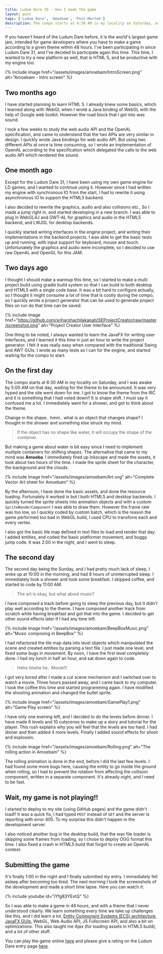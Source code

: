 ```yaml
---
title: Ludum Dare 35 - How I made the game
layout: post
tags: ['Ludum Dare', 'Amoebam', 'Post-Mortem']
description: The compo starts at 6:30 AM in my locality on Saturday, and I was awake by 5:00 AM on that day, waiting for the theme to be announced. It was very hyped and the site went down for me. I got to know the theme from the IRC and it is something that I had voted down!! It is shape shift. I must say it confused me a lot. I immediately went for a shower, and got to think about the theme.
---
```


If you haven't heard of the Ludum Dare before, it is the world's largest game jam, intended for game developers where you have to make a game according to a given theme within 48 hours. I've been participating in since Ludum Dare 31, and I've decided to participate again this time. This time, I wanted to try a new platform as well, that is HTML 5, and be productive with my engine too.

{% include image href="/assets/images/amoebam/IntroScreen.png" alt="Amoebam - Intro screen" %}

## Two months ago

I have started planning to learn HTML 5. I already knew some basics, which I learned along with WebGL when I wrote a Java binding of WebGL with the help of Google web toolkit. However the road block that I got into was sound.

I took a few weeks to study the web audio API and the OpenAL specification, and came to understand that the two APIs are very similar in design. I quickly wrote Java bindings for web audio API. But using two different APIs at once is time consuming, so I wrote an implementation of OpenAL according to the specification which delegated the calls to the web audio API which rendered the sound.

## One month ago

Except for the Ludum Dare 31, I have been using my own game engine for LD games, and I wanted to continue using it. However since I had written my engine with synchronous IO from the start, I had to rewrite it using asynchronous IO to support the HTML5 backend.

I also decided to rewrite the graphics, audio and also collisions etc., So I made a jump right in, and started developing in a new branch. I was able to plug in WebGL4J and GWT-AL for graphics and audio in the HTML5 backend, and LWJGL for desktop backends.

I quickly started writing interfaces in the engine project, and writing their implementations in the backend projects. I was able to get the basic tests up and running, with input support for keyboard, mouse and touch. Unfortunately the graphics and audio were incomplete, so I decided to use raw OpenAL and OpenGL for this JAM.

## Two days ago

I thought I should make a warmup this time, so I started to make a multi project build using gradle build system so that I can build to both desktop and HTML5 with a single code base. It was a bit hard to configure actually, so I thought it might consume a lot of time that is costly during the compo, so I quickly wrote a project generator that can be used to generate project files on run do that time can be saved.

{% include image href="https://github.com/sriharshachilakapati/SEProjectCreator/raw/master/screenshot.png" alt="Project Creator User Interface" %}

One thing to be noted, I always wanted to learn the JavaFX for writing user interfaces, and I learned it this time in just an hour to write the project generator. I felt it was really easy when compared with the traditional Swing and AWT GUIs. I wrote as many tests as I can for the engine, and started waiting for the compo to start.

## On the first day

The compo starts at 6:30 AM in my locality on Saturday, and I was awake by 5:00 AM on that day, waiting for the theme to be announced. It was very hyped and the site went down for me. I got to know the theme from the IRC and it is something that I had voted down!! It is shape shift. I must say it confused me a lot. I immediately went for a shower, and got to think about the theme.

Change in the shape.. hmm.. what is an object that changes shape? I thought in the shower and something else struck my mind.

> If the object has no shape like water, it will occupy the shape of the container.

But making a game about water is bit easy since I need to implement multiple containers for shifting shapes. The alternative that came to my mind was **Amoeba**. I immediately fired up Inkscape and made the assets, it took about two hours of the time. I made the sprite sheet for the character, the background and the clouds.

{% include image href="/assets/images/amoebam/Art.svg" alt="Complete Vector Art sheet for Amoebam" %}

By the afternoon, I have done the basic assets, and done the resource loading. Fortunately it worked in but l both HTML5 and desktop backends. I quickly turned the sprite sheets into animation objects and with a custom `SpriteRenderComponent` I was able to draw them. However the frame rate was too low, so I quickly coded by custom batch, which is the reason the game performed too bad in WebGL build, I used CPU to transform each and every vertex.

I also got the basic tile map defined in text files to load and render that day. I added entities, and coded the basic platformer movement, and buggy jump code. It was 2:00 in the night, and I went to sleep.

## The second day

The second day being the Sunday, and I had pretty much lack of sleep, I woke up at 10:00 in the morning, and had 8 hours of uninterrupted sleep. I immediately took a shower and took some breakfast. I skipped coffee, and started to code by 11:00 AM.

> The art is okay, but what about music?

I have composed a track before going to sleep the previous day, but it didn't play well according to the theme. I have composed another track from scratch while having breakfast and got that into the game. I decided to get other sound effects later if I had any time left.

{% include image href="/assets/images/amoebam/BeepBoxMusic.png" alt="Music composing in BeepBox" %}

I had refactored the tile map data into level objects which manipulated the scene and created entities by parsing a text file. I just made one level, and fixed some bugs in movement. By noon, I have the first level completely done. I had my lunch in half an hour, and sat down again to code.

> Hehe hhehe he.. Movie!!!

I got very bored after I made a cut scene mechanism and I switched over to watch a movie. Three hours passed away, and I came back to my computer. I took the coffee this time and started programming again. I have modified the shooting animation and changed the bullet sprite.

{% include image href="/assets/images/amoebam/GamePlay1.png" alt="Game Play screen" %}

I have only one evening left, and I decided to do the levels before dinner. I have made 6 levels and 10 cutscenes to make up a story and tutorial for the player. This rush explains why you will feel that the levels are too hard. I had dinner and then added 4 more levels. Finally I added sound effects for shoot and explosion.

{% include image href="/assets/images/amoebam/Rolling.png" alt="The rolling action in Amoebam" %}

The rolling animation is done in the end, before I did the last few levels. I had found some more bugs here, causing the entity to go inside the ground when rolling, so I had to prevent the rotation from affecting the collision component, written in a separate component. It's already night, and I need to be fast.

## Wait, my game is not playing!!

I started to deploy to my site (using GitHub pages) and the game didn't load!! It was a quick fix, I had typed `POST` instead of `GET` and the server is reporting with error 405. To my surprise this didn't happen in the development server.

I also noticed another bug in the desktop build, that the wav file loader is skipping some frames from loading, so I chose to deploy OGG format this time. I also fixed a crash in HTML5 build that forgot to create an OpenAL context.

## Submitting the game

It's finally 1:00 in the night and I finally submitted my entry. I immediately fell asleep after becoming too tired. The next morning I took the screenshots of the development and made a short time lapse. Here you can watch it:

{% include youtube id="iYfg83YExtQ" %}

So I was able to make a game in 48 hours, and with a theme that I never understood clearly. We learn something every time we take up challenges like this, and I did learn a lot, [Entity Component Systems (ECS) architecture](http://gameprogrammingpatterns.com/component.html), [JavaFX GUIs](http://zetcode.com/gui/javafx/), WebGL, Web Audio API, JS Fullscreen API, and also a bit on optimizations. This also taught me Ajax (for loading assets in HTML5 build), and a lot of other stuff.

You can play the game online [here](http://goharsha.com/Amoebam/) and please give a rating on the Ludum Dare entry page [here](http://ludumdare.com/compo/ludum-dare-35/?action=preview&uid=22490).
